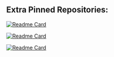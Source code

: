 <h2>Extra Pinned Repositories:</h2>

[![Readme Card](https://github-readme-stats.vercel.app/api/pin?username=Mythical-Github&repo=plutonium_launcher)](https://github.com/Mythical-Github/plutonium_launcher)

[![Readme Card](https://github-readme-stats.vercel.app/api/pin?username=Mythical-Github&repo=kf2_modding_utility)](https://github.com/Mythical-Github/kf2_modding_utility)

[![Readme Card](https://github-readme-stats.vercel.app/api/pin?username=Mythical-Github&repo=kf1_mods_installer)](https://github.com/Mythical-Github/kf1_mods_installer)
